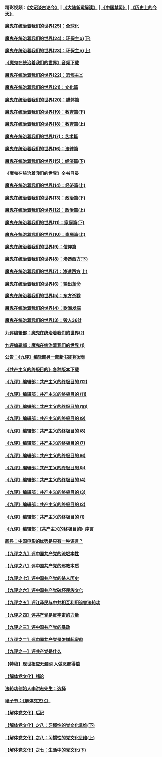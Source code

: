 #### 精彩视频：[《文昭谈古论今》](https://github.com/gfw-breaker/wenzhao/blob/master/README.md?t=11170931) | [《大陆新闻解读》](https://github.com/gfw-breaker/ntdtv-comedy/blob/master/README.md?t=11170931) | [《中国禁闻》](https://github.com/gfw-breaker/ntdtv-news/blob/master/README.md?t=11170931) | [《历史上的今天》](https://github.com/gfw-breaker/today-in-history/blob/master/README.md?t=11170931) 

#### [魔鬼在统治着我们的世界(25)：全球化](../pages/nsc422/n10788205.md?t=11170931) 

#### [魔鬼在统治着我们的世界(24)：环保主义(下)](../pages/nsc422/n10695307.md?t=11170931) 

#### [魔鬼在统治着我们的世界(23)：环保主义(上)](../pages/nsc422/n10688613.md?t=11170931) 

#### [《魔鬼在统治着我们的世界》音频下载](../pages/nsc422/n10635553.md?t=11170931) 

#### [魔鬼在统治着我们的世界(22)：恐怖主义](../pages/nsc422/n10614727.md?t=11170931) 

#### [魔鬼在统治着我们的世界(21)：文化篇](../pages/nsc422/n10597706.md?t=11170931) 

#### [魔鬼在统治着我们的世界(20)：媒体篇](../pages/nsc422/n10586579.md?t=11170931) 

#### [魔鬼在统治着我们的世界(19)：教育篇(下)](../pages/nsc422/n10564808.md?t=11170931) 

#### [魔鬼在统治着我们的世界(18)：教育篇(上)](../pages/nsc422/n10526970.md?t=11170931) 

#### [魔鬼在统治着我们的世界(17)：艺术篇](../pages/nsc422/n10499093.md?t=11170931) 

#### [魔鬼在统治着我们的世界(16)：法律篇](../pages/nsc422/n10485969.md?t=11170931) 

#### [魔鬼在统治着我们的世界(15)：经济篇(下)](../pages/nsc422/n10469975.md?t=11170931) 

#### [《魔鬼在统治着我们的世界》全书目录](../pages/nsc422/n10464261.md?t=11170931) 

#### [魔鬼在统治着我们的世界(14)：经济篇(上)](../pages/nsc422/n10457370.md?t=11170931) 

#### [魔鬼在统治着我们的世界(13)：政治篇(下)](../pages/nsc422/n10448270.md?t=11170931) 

#### [魔鬼在统治着我们的世界(12)：政治篇(上)](../pages/nsc422/n10444576.md?t=11170931) 

#### [魔鬼在统治着我们的世界(11)：家庭篇(下)](../pages/nsc422/n10440961.md?t=11170931) 

#### [魔鬼在统治着我们的世界(10)：家庭篇(上)](../pages/nsc422/n10435448.md?t=11170931) 

#### [魔鬼在统治着我们的世界(9)：信仰篇](../pages/nsc422/n10432159.md?t=11170931) 

#### [魔鬼在统治着我们的世界(8)：渗透西方(下)](../pages/nsc422/n10429603.md?t=11170931) 

#### [魔鬼在统治着我们的世界(7)：渗透西方(上)](../pages/nsc422/n10426013.md?t=11170931) 

#### [魔鬼在统治着我们的世界(6)：输出革命](../pages/nsc422/n10421536.md?t=11170931) 

#### [魔鬼在统治着我们的世界(5)：东方杀戮](../pages/nsc422/n10417707.md?t=11170931) 

#### [魔鬼在统治着我们的世界(4)：欧洲发端](../pages/nsc422/n10414890.md?t=11170931) 

#### [魔鬼在统治着我们的世界(3)：毁人36计](../pages/nsc422/n10411583.md?t=11170931) 

#### [九评编辑部：魔鬼在统治着我们的世界(2)](../pages/nsc422/n10410036.md?t=11170931) 

#### [九评编辑部：魔鬼在统治着我们的世界 (1)](../pages/nsc422/n10406825.md?t=11170931) 

#### [公告：《九评》编辑部另一部新书即将发表](../pages/nsc422/n10405104.md?t=11170931) 

#### [《共产主义的终极目的》各种版本下载](../pages/nsc422/n10022138.md?t=11170931) 

#### [《九评》编辑部：共产主义的终极目的 (12)](../pages/nsc422/n9933272.md?t=11170931) 

#### [《九评》编辑部：共产主义的终极目的 (11)](../pages/nsc422/n9924973.md?t=11170931) 

#### [《九评》编辑部：共产主义的终极目的 (10)](../pages/nsc422/n9920883.md?t=11170931) 

#### [《九评》编辑部：共产主义的终极目的 (9)](../pages/nsc422/n9916363.md?t=11170931) 

#### [《九评》编辑部：共产主义的终极目的 (8)](../pages/nsc422/n9912488.md?t=11170931) 

#### [《九评》编辑部：共产主义的终极目的 (7)](../pages/nsc422/n9901176.md?t=11170931) 

#### [《九评》编辑部：共产主义的终极目的 (6)](../pages/nsc422/n9899359.md?t=11170931) 

#### [《九评》编辑部：共产主义的终极目的 (5)](../pages/nsc422/n9893174.md?t=11170931) 

#### [《九评》编辑部：共产主义的终极目的 (4)](../pages/nsc422/n9891246.md?t=11170931) 

#### [《九评》编辑部：共产主义的终极目的 (3)](../pages/nsc422/n9879879.md?t=11170931) 

#### [《九评》编辑部：共产主义的终极目的 (2)](../pages/nsc422/n9876205.md?t=11170931) 

#### [《九评》编辑部：共产主义的终极目的 (1)](../pages/nsc422/n9865857.md?t=11170931) 

#### [《九评》编辑部：《共产主义的终极目的》序言](../pages/nsc422/n9862666.md?t=11170931) 

#### [颜丹：中国电影的优势是只有一种语言？](../pages/nsc422/n9583062.md?t=11170931) 

#### [【九评之九】评中国共产党的流氓本性](../pages/nsc422/n737542.md?t=11170931) 

#### [【九评之八】评中国共产党的邪教本质](../pages/nsc422/n735942.md?t=11170931) 

#### [【九评之七】评中国共产党的杀人历史](../pages/nsc422/n733806.md?t=11170931) 

#### [【九评之六】评中国共产党破坏民族文化](../pages/nsc422/n731667.md?t=11170931) 

#### [【九评之五】评江泽民与中共相互利用迫害法轮功](../pages/nsc422/n730058.md?t=11170931) 

#### [【九评之四】评共产党是反宇宙的力量](../pages/nsc422/n727814.md?t=11170931) 

#### [【九评之三】评中国共产党的暴政](../pages/nsc422/n725597.md?t=11170931) 

#### [【九评之二】评中国共产党是怎样起家的](../pages/nsc422/n723946.md?t=11170931) 

#### [【九评之一】评共产党是什么](../pages/nsc422/n722529.md?t=11170931) 

#### [【特稿】现世报应无漏网 人做恶都得偿](../pages/nsc422/n4215167.md?t=11170931) 

#### [【解体党文化】绪论](../pages/nsc422/n1449356.md?t=11170931) 

#### [法轮功创始人李洪志先生：选择](../pages/nsc422/n3580738.md?t=11170931) 

#### [电子书：《解体党文化》](../pages/nsc422/n1573484.md?t=11170931) 

#### [【解体党文化】后记](../pages/nsc422/n1531999.md?t=11170931) 

#### [【解体党文化】之八：习惯性的党文化思维(下)](../pages/nsc422/n1526477.md?t=11170931) 

#### [【解体党文化】之八：习惯性的党文化思维(上)](../pages/nsc422/n1520631.md?t=11170931) 

#### [【解体党文化】之七：生活中的党文化(下)](../pages/nsc422/n1513446.md?t=11170931) 

